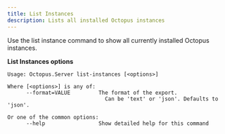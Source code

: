 ```yaml
---
title: List Instances
description: Lists all installed Octopus instances
---
```


Use the list instance command to show all currently installed Octopus instances.

**List Instances options**

```text
Usage: Octopus.Server list-instances [<options>]

Where [<options>] is any of:
      --format=VALUE         The format of the export. 
	                           Can be 'text' or 'json'. Defaults to 'json'.

Or one of the common options:
      --help                 Show detailed help for this command
```
